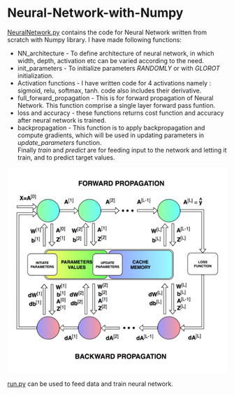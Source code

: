 # Neural-Network-with-Numpy
[NeuralNetwork.py]() contains the code for Neural Network written from scratch with Numpy library. I have made following functions:</br>
* NN_architecture - To define architecture of neural network, in which width, depth, activation etc can be varied according to the need.
* init_parameters - To initialize parameters *RANDOMLY* or with *GLOROT* initialization.  
* Activation functions  - I have written code for 4 activations namely : sigmoid, relu, softmax, tanh. code also includes their derivative.
* full_forward_propagation - This is for forward propagation of Neural Network. This function comprise a single layer forward pass funtion.
* loss and accuracy - these functions returns cost function and accuracy after neural network is trained.
* backpropagation - This function is to apply backpropagation and compute gradients, which will be used in updating parameters in *update_parameters* function. </br>
Finally *train* and *predict* are for feeding input to the network and letting it train, and to predict target values.

![](https://github.com/Shreeyash-iitr/Neural-Network-with-Numpy/blob/master/nn.gif)

[run.py](https://github.com/Shreeyash-iitr/Neural-Network-with-Numpy/blob/master/run.py) can be used to feed data and train neural network.
